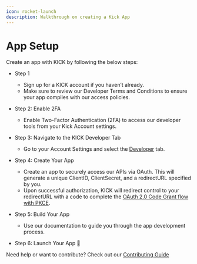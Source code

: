 ```yaml
---
icon: rocket-launch
description: Walkthrough on creating a Kick App
---
```


# App Setup

Create an app with KICK by following the below steps:

* Step 1
  * Sign up for a KICK account if you haven’t already. 
  * Make sure to review our Developer Terms and Conditions to ensure your app complies with our access policies.
  
* Step 2: Enable 2FA
  * Enable Two-Factor Authentication (2FA) to access our developer tools from your Kick Account settings.
* Step 3: Navigate to the KICK Developer Tab
  * Go to your Account Settings and select the [Developer](https://kick.com/settings/developer) tab.

* Step 4: Create Your App
  * Create an app to securely access our APIs via OAuth. This will generate a unique ClientID, ClientSecret, and a redirectURL specified by you.
  * Upon successful authorization, KICK will redirect control to your redirectURL with a code to complete the [OAuth 2.0 Code Grant flow with PKCE](https://auth0.com/docs/get-started/authentication-and-authorization-flow/authorization-code-flow-with-pkce).
  
  
* Step 5: Build Your App
  * Use our documentation to guide you through the app development process.
  
* Step 6: Launch Your App 🚀

Need help or want to contribute? Check out our [Contributing Guide](../CONTRIBUTING.md)